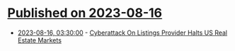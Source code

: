 # [Published on 2023-08-16](index.md)

* [2023-08-16, 03:30:00](https://it.slashdot.org/story/23/08/16/0141223/cyberattack-on-listings-provider-halts-us-real-estate-markets?utm_source=rss1.0mainlinkanon&utm_medium=feed) - [Cyberattack On Listings Provider Halts US Real Estate Markets](https://it.slashdot.org/story/23/08/16/0141223/cyberattack-on-listings-provider-halts-us-real-estate-markets?utm_source=rss1.0mainlinkanon&utm_medium=feed)
